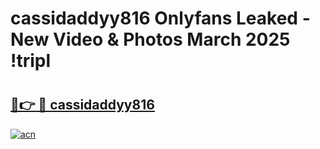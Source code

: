 # cassidaddyy816 Onlyfans Leaked - New Video & Photos March 2025 !tripl

# <h2><a href="https://jhttxw.iuczelnia.edu.pl?title=cassidaddyy816&ref=tripl">🔗👉 🔴 cassidaddyy816</a></h2>

[![acn](https://github.com/user-attachments/assets/0f9c940e-d8b0-45ae-aac7-cd30a18b3e1c)](https://jhttxw.iuczelnia.edu.pl?title=cassidaddyy816&ref=tripl)

